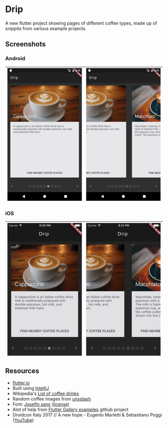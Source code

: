 # Drip

A new flutter project showing pages of different coffee types, made up of snippits from various example projects.

## Screenshots

### Android
| ![ScreenShot](https://raw.githubusercontent.com/shivgadhia/Drip/master/screenshots/drip_android_1.png)  | ![ScreenShot](https://raw.githubusercontent.com/shivgadhia/Drip/master/screenshots/drip_android_2.png)  |
|---|---|

### iOS
| ![ScreenShot](https://raw.githubusercontent.com/shivgadhia/Drip/master/screenshots/drip_ios_1.png)  | ![ScreenShot](https://raw.githubusercontent.com/shivgadhia/Drip/master/screenshots/drip_ios_2.png)  |
|---|---|


## Resources
* [flutter.io](http://flutter.io/)
* Built using [IntelliJ](https://flutter.io/intellij-ide/)
* Wikipedia's [List of coffee drinks](https://en.wikipedia.org/wiki/List_of_coffee_drinks)
* Random coffee images from [unsplash](https://unsplash.com/search/coffee)
* Font: [Josefin sans](https://www.fontsquirrel.com/fonts/josefin-sans) ([license](https://www.fontsquirrel.com/license/josefin-sans))
* Alot of help from [Flutter Gallery examples](https://github.com/flutter/flutter/tree/master/examples/flutter_gallery) github project
* Droidcon Italy 2017 // A new hope - Eugenio Marletti & Sebastiano Poggi ([YouTube](https://www.youtube.com/watch?v=0ijVuVtu6a4))
